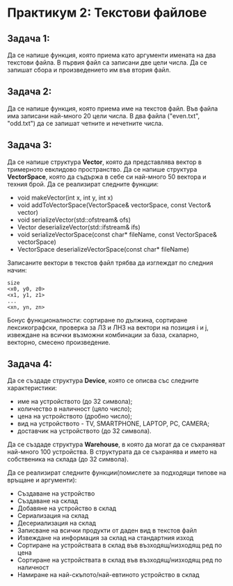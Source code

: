 # Практикум 2: Текстови файлове

## Задача 1:
Да се напише функция, която приема като аргументи имената на два текстови файла. В първия файл са записани две цели числа. Да се запишат сбора и произведението им във втория файл.

## Задача 2:
Да се напише функция, която приема име на текстов файл. Във файла има записани най-много 20 цели числа. В два файла ("even.txt", "odd.txt") да се запишат четните и нечетните числа.

## Задача 3:
Да се напише структура **Vector**, която да представлява вектор в тримерното евклидово пространство. Да се напише структура **VectorSpace**, която да съдържа в себе си най-много 50 вектора и техния брой. Да се реализират следните функции:
- void makeVector(int x, int y, int x)
- void addToVectorSpace(VectorSpace& vectorSpace, const Vector& vector)
- void serializeVector(std::ofstream& ofs)
- Vector deserializeVector(std::ifstream& ifs)
- void serializeVectorSpace(const char* fileName, const VectorSpace& vectorSpace)
- VectorSpace deserializeVectorSpace(const char* fileName)

Записаните вектори в текстов файл трябва да изглеждат по следния начин:
```
size
<x0, y0, z0>
<x1, y1, z1>
...
<xn, yn, zn>
```

Бонус функционалности: сортиране по дължина, сортиране лексикографски, проверка за ЛЗ и ЛНЗ на вектори на позиция i и j, извеждане на всички възможни комбинации за база, скаларно, векторно, смесено произведение.

## Задача 4:
Да се създаде структура **Device**, която се описва със следните характеристики:
- име на устройството (до 32 символа);
- количество в наличност (цяло число);
- цена на устройството (дробно число);
- вид на устройството - TV, SMARTPHONE, LAPTOP, PC, CAMERA;
- доставчик на устройството (до 32 символа).

Да се създаде структура **Warehouse**, в която да могат да се съхраняват най-много 100 устройства. В структурата да се съхранява и името на собственика на склада (до 32 символа).

Да се реализират следните функции(помислете за подходящи типове на връщане и аргументи):
- Създаване на устройство
- Създаване на склад
- Добавяне на устройство в склад
- Сериализация на склад
- Десериализация на склад
- Записване на всички продукти от даден вид в текстов файл
- Извеждане на информация за склад на стандартния изход
- Сортиране на устройствата в склад във възходящ/низходящ ред по цена
- Сортиране на устройствата в склад във възходящ/низходящ ред по наличност
- Намиране на най-скъпото/най-евтиното устройство в склад
